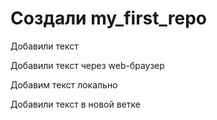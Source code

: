 ﻿# Создали my_first_repo

Добавили текст

Добавили текст через web-браузер

Добавим текст локально

Добавили текст в новой ветке